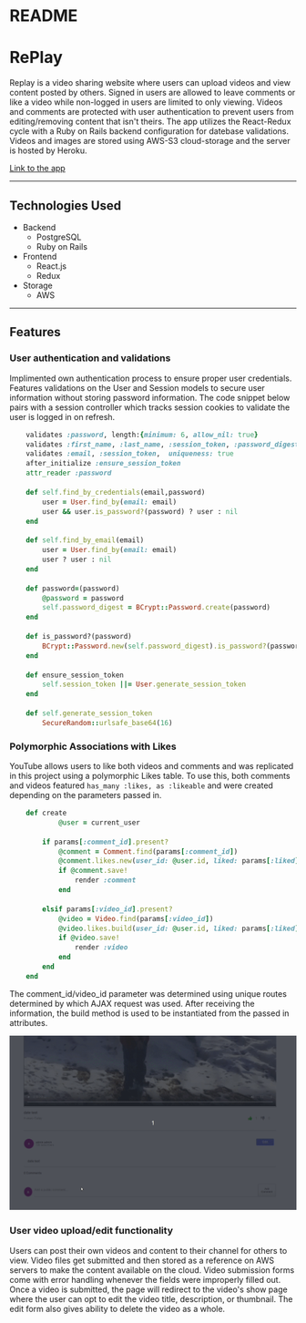 # README
RePlay
======

Replay is a video sharing website where users can upload videos and view content posted by others. Signed in users are allowed to leave comments or like a video while non-logged in users are limited to only viewing. Videos and comments are protected with user authentication to prevent users from editing/removing content that isn't theirs. The app utilizes the React-Redux cycle with a Ruby on Rails backend configuration for datebase validations. Videos and images are stored using AWS-S3 cloud-storage and the server is hosted by Heroku.


[Link to the app](https://replay-videos.herokuapp.com/#/)



***
Technologies Used
-----------------

* Backend
    - PostgreSQL
    - Ruby on Rails
* Frontend
    - React.js
    - Redux
* Storage 
    - AWS


***
Features
--------

### User authentication and validations
Implimented own authentication process to ensure proper user credentials. Features validations on the User and Session models to secure user information without storing password information. The code snippet below pairs with a session controller which tracks session cookies to validate the user is logged in on refresh.


```Ruby
    validates :password, length:{minimum: 6, allow_nil: true}
    validates :first_name, :last_name, :session_token, :password_digest, :email, presence: true
    validates :email, :session_token,  uniqueness: true
    after_initialize :ensure_session_token
    attr_reader :password

    def self.find_by_credentials(email,password)
        user = User.find_by(email: email)
        user && user.is_password?(password) ? user : nil
    end

    def self.find_by_email(email)
        user = User.find_by(email: email)
        user ? user : nil
    end

    def password=(password)
        @password = password
        self.password_digest = BCrypt::Password.create(password)
    end

    def is_password?(password)
        BCrypt::Password.new(self.password_digest).is_password?(password)
    end

    def ensure_session_token
        self.session_token ||= User.generate_session_token
    end

    def self.generate_session_token
        SecureRandom::urlsafe_base64(16)

```

### Polymorphic Associations with Likes
YouTube allows users to like both videos and comments and was replicated in this project using a polymorphic Likes table. To use this, both comments and videos featured `has_many :likes, as :likeable` and were created depending on the parameters passed in. 

```Ruby
    def create
            @user = current_user
            
        if params[:comment_id].present?
            @comment = Comment.find(params[:comment_id])
            @comment.likes.new(user_id: @user.id, liked: params[:liked])
            if @comment.save!   
                render :comment
            end

        elsif params[:video_id].present?
            @video = Video.find(params[:video_id])
            @video.likes.build(user_id: @user.id, liked: params[:liked])
            if @video.save!   
                render :video
            end
        end
    end
```
The comment_id/video_id parameter was determined using unique routes determined by which AJAX request was used. After receiving the information, the build method is used to be instantiated from the passed in attributes.

![](app/assets/gifs/likegif2.gif)


### User video upload/edit functionality

Users can post their own videos and content to their channel for others to view. Video files get submitted and then stored as a reference on AWS servers to make the content available on the cloud. Video submission forms come with error handling whenever the fields were improperly filled out. Once a video is submitted, the page will redirect to the video's show page where the user can opt to edit the video title, description, or thumbnail. The edit form also gives ability to delete the video as a whole.





